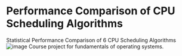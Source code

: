 # Performance Comparison of CPU Scheduling Algorithms
Statistical Performance Comparison of 6 CPU Scheduling Algorithms
![image](https://user-images.githubusercontent.com/67644299/190474302-5fed0db9-82fa-40e0-82e2-fe16aa0ec665.png)
Course project for fundamentals of operating systems.
